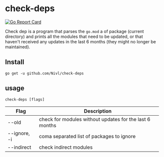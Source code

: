 # check-deps

[![Go Report Card](https://goreportcard.com/badge/github.com/nivl/check-deps)](https://goreportcard.com/report/github.com/nivl/check-deps)

Check dep is a program that parses the `go.mod` a of package (current
directory) and prints all the modules that need to be updated, or that haven't
received any updates in the last 6 months (they might no longer be maintained).

## Install

`go get -u github.com/Nivl/check-deps`

## usage

`check-deps [flags]`

| Flag         | Description                                             |
| ------------ | ------------------------------------------------------- |
| --old        | check for modules without updates for the last 6 months |
| --ignore, -i | coma separated list of packages to ignore               |
| --indirect   | check indirect modules                                  |
